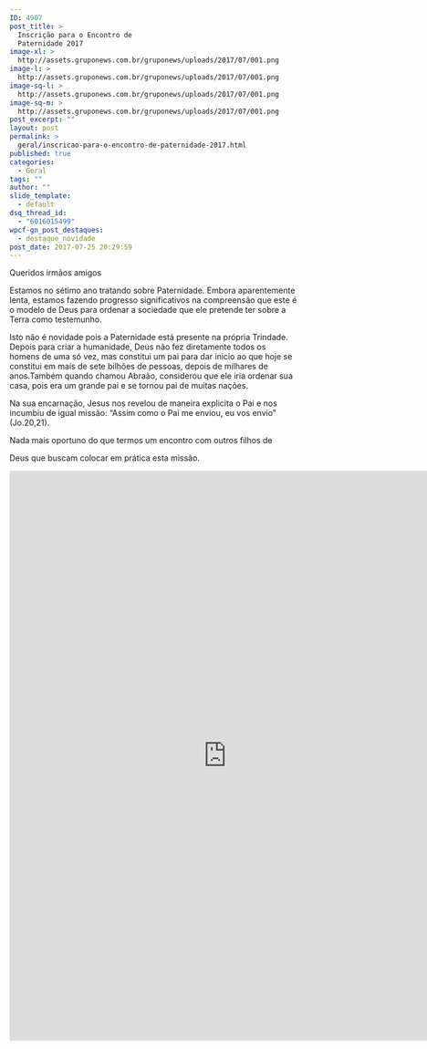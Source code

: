 ```yaml
---
ID: 4907
post_title: >
  Inscrição para o Encontro de
  Paternidade 2017
image-xl: >
  http://assets.gruponews.com.br/gruponews/uploads/2017/07/001.png
image-l: >
  http://assets.gruponews.com.br/gruponews/uploads/2017/07/001.png
image-sq-l: >
  http://assets.gruponews.com.br/gruponews/uploads/2017/07/001.png
image-sq-m: >
  http://assets.gruponews.com.br/gruponews/uploads/2017/07/001.png
post_excerpt: ""
layout: post
permalink: >
  geral/inscricao-para-o-encontro-de-paternidade-2017.html
published: true
categories:
  - Geral
tags: ""
author: ""
slide_template:
  - default
dsq_thread_id:
  - "6016015499"
wpcf-gn_post_destaques:
  - destaque_novidade
post_date: 2017-07-25 20:29:59
---
```

Queridos irmãos amigos

Estamos no sétimo ano tratando sobre Paternidade. Embora aparentemente lenta, estamos fazendo progresso significativos na compreensão que este é o modelo de Deus para ordenar a sociedade que ele pretende ter sobre a Terra como testemunho.

Isto não é novidade pois a Paternidade está presente na própria Trindade. Depois para criar a humanidade, Deus não fez diretamente todos os homens de uma só vez, mas constitui um pai para dar inicio ao que hoje se constitui em mais de sete bilhões de pessoas, depois de milhares de anos.Também quando chamou Abraão, considerou que ele iria ordenar sua casa, pois era um grande pai e se tornou pai de muitas nações.

Na sua encarnação, Jesus nos revelou de maneira explicita o Pai e nos incumbiu de igual missão: “Assim como o Pai me enviou, eu vos envio” (Jo.20,21).

Nada mais oportuno do que termos um encontro com outros filhos de

Deus que buscam colocar em prática esta missão.

<iframe src="https://docs.google.com/forms/d/e/1FAIpQLScxqZaP20g_9lr14GnEvZAsGUZvyt5l3XMouRvADmFIg6u88Q/viewform?embedded=true" width="760" height="1000" frameborder="0" marginwidth="0" marginheight="0">Carregando…</iframe>